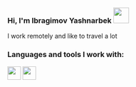 ### Hi, I'm Ibragimov Yashnarbek  <img src="https://media.giphy.com/media/w1OBpBd7kJqHrJnJ13/giphy.gif" width="35px">
I work remotely and like to travel a lot 

### Languages and tools I work with: 

<code><img src="https://www.freepnglogos.com/uploads/html5-logo-png/html5-logo-best-web-design-psd-html-cms-development-ecommerce-6.png" height="30px"></code> 
<code><img src="https://encrypted-tbn0.gstatic.com/images?q=tbn:ANd9GcQsLD9o6oFajZuxH76uImUliIXRnYvhRAKjLGeBaO5H6EE-y4zACA7GCHlWWOcJUxtA9vWV04t-jw4&usqp=CAU&ec=48665701" height="30px"></code>
